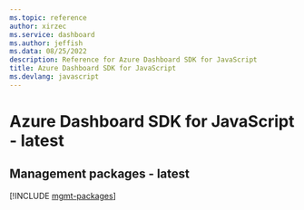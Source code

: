 ```yaml
---
ms.topic: reference
author: xirzec
ms.service: dashboard
ms.author: jeffish
ms.data: 08/25/2022
description: Reference for Azure Dashboard SDK for JavaScript
title: Azure Dashboard SDK for JavaScript
ms.devlang: javascript
---
```

# Azure Dashboard SDK for JavaScript - latest

## Management packages - latest
[!INCLUDE [mgmt-packages](dashboard-mgmt-index.md)]